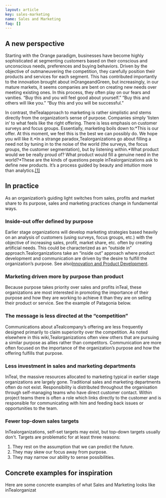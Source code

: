 ```yaml
---
layout: article
key: sales-marketing
name: Sales and Marketing
faq: []
---
```

<!--StartFragment-->

## A new perspective

Starting with the Orange paradigm, businesses have become highly sophisticated at segmenting customers based on their conscious and unconscious needs, preferences and buying behaviors. Driven by the objective of outmaneuvering the competition, they carefully position their products and services for each segment. This has contributed importantly to the innovation brought about inOrangeandGreen, but increasingly, in our mature markets, it seems companies are bent on creating new needs over meeting existing ones. In this process, they often play on our fears and vanities. “Buy this and you will feel good about yourself.” “Buy this and others will like you.” “Buy this and you will be successful.”

In contrast, theTealapproach to marketing is rather simplistic and stems directly from the organization’s sense of purpose. Companies simply ‘listen in’ to what feels like the right offering. There is less emphasis on customer surveys and focus groups. Essentially, marketing boils down to:*This is our offer. At this moment, we feel this is the best we can possibly do. We hope you will like it.*In a strange paradox,Tealorganizations go about filling a need not by tuning in to the noise of the world (the surveys, the focus groups, the customer segmentation), but by listening within.*What product would we be really proud of? What product would fill a genuine need in the world?*These are the kinds of questions people inTealorganizations ask to define new products. It’s a process guided by beauty and intuition more than analytics.[[1]](http://reinventingorganizationswiki.com/Sales_and_Marketing#cite_note-1)

<!--EndFragment-->

<!--StartFragment-->

## In practice

As an organization’s guiding light switches from sales, profits and market share to its purpose, sales and marketing practices change in fundamental ways.

### Inside-out offer defined by purpose

Earlier stage organizations will develop marketing strategies based heavily on an analysis of customers (using surveys, focus groups, etc.) with the objective of increasing sales, profit, market share, etc. often by creating artificial needs. This could be characterized as an “outside in” approach.Tealorganizations take an “inside out” approach where product development and communication are driven by the desire to fulfill the organization’s purpose. See also[Innovation and Product Development](http://reinventingorganizationswiki.com/Innovation_and_Product_Development "Innovation and Product Development").

### Marketing driven more by purpose than product

Because purpose takes priority over sales and profits inTeal, these organizations are most interested in promoting the importance of their purpose and how they are working to achieve it than they are on selling their product or service. See the example of Patagonia below.

### The message is less directed at the “competition”

Communications about aTealcompany’s offering are less frequently designed primarily to claim superiority over the competition. As noted elsewhere in this wiki,Tealorganizations often view others that are pursuing a similar purpose as allies rather than competitors. Communication are more often focused on the importance of the organization’s purpose and how the offering fulfills that purpose.

### Less investment in sales and marketing departments

InTeal, the massive resources allocated to marketing typical in earlier stage organizations are largely gone. Traditional sales and marketing departments often do not exist. Responsibility is distributed throughout the organisation through self-managing teams who have direct customer contact. Within project teams there is often a role which links directly to the customer and is responsible for communicating with him and feeding back issues or opportunities to the team.

### Fewer top-down sales targets

InTealorganizations, self-set targets may exist, but top-down targets usually don't. Targets are problematic for at least three reasons:

1. They rest on the assumption that we can predict the future.
2. They may skew our focus away from purpose.
3. They may narrow our ability to sense possibilities.

<!--EndFragment-->

<!--StartFragment-->

## Concrete examples for inspiration

Here are some concrete examples of what Sales and Marketing looks like inTealorganizat 


<!--EndFragment-->
